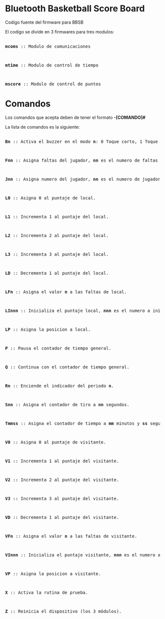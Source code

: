 # Bluetooth Basketball Score Board
Codigo fuente del firmware para BBSB

El codigo se divide en 3 firmwares para tres modulos:</br></br>
<pre><b>mcoms</b> :: Modulo de comunicaciones</pre></br>
<pre><b>mtime</b> :: Modulo de control de tiempo</pre></br>
<pre><b>mscore</b> :: Modulo de control de puntos</pre>

# Comandos
Los comandos que acepta deben de tener el formato <b>-[COMANDO]#</b>

La lista de comandos es la siguiente:</br></br>
<pre><b>Bn</b> :: Activa el buzzer en el modo <b>n</b>: 0 Toque corto, 1 Toque largo.</pre></br>
<pre><b>Fnn</b> :: Asigna faltas del jugador, <b>nn</b> es el numero de faltas a 2 digitos.</pre></br>
<pre><b>Jnn</b> :: Asigna numero del jugador, <b>nn</b> es el numero de jugador a 2 digitos.</pre></br>
<pre><b>L0</b> :: Asigna 0 al puntaje de local.</pre></br>
<pre><b>L1</b> :: Incrementa 1 al puntaje del local.</pre></br>
<pre><b>L2</b> :: Incrementa 2 al puntaje del local.</pre></br>
<pre><b>L3</b> :: Incrementa 3 al puntaje del local.</pre></br>
<pre><b>LD</b> :: Decrementa 1 al puntaje del local.</pre></br>
<pre><b>LFn</b> :: Asigna el valor <b>n</b> a las faltas de local.</pre></br>
<pre><b>LInnn</b> :: Inicializa el puntaje local, <b>nnn</b> es el numero a inicializar a 3 digitos.</pre></br>
<pre><b>LP</b> :: Asigna la posicion a local.</pre></br>
<pre><b>P</b> :: Pausa el contador de tiempo general.</pre></br>
<pre><b>Q</b> :: Continua con el contador de tiempo general.</pre></br>
<pre><b>Rn</b> :: Enciende el indicador del periodo <b>n</b>.</pre></br>
<pre><b>Snn</b> :: Asigna el contador de tiro a <b>nn</b> segundos.</pre></br>
<pre><b>Tmmss</b> :: Asigna el contador de tiempo a <b>mm</b> minutos y <b>ss</b> segundos.</pre></br>
<pre><b>V0</b> :: Asigna 0 al puntaje de visitante.</pre></br>
<pre><b>V1</b> :: Incrementa 1 al puntaje del visitante.</pre></br>
<pre><b>V2</b> :: Incrementa 2 al puntaje del visitante.</pre></br>
<pre><b>V3</b> :: Incrementa 3 al puntaje del visitante.</pre></br>
<pre><b>VD</b> :: Decrementa 1 al puntaje del visitante.</pre></br>
<pre><b>VFn</b> :: Asigna el valor <b>n</b> a las faltas de visitante.</pre></br>
<pre><b>VInnn</b> :: Inicializa el puntaje visitante, <b>nnn</b> es el numero a inicializar a 3 digitos.</pre></br>
<pre><b>VP</b> :: Asigna la posicion a visitante.</pre></br>
<pre><b>X</b> :: Activa la rutina de prueba.</pre></br>
<pre><b>Z</b> :: Reinicia el dispositivo (los 3 módulos).</pre></br>
